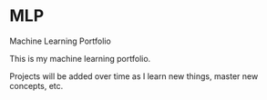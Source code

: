 # MLP
Machine Learning Portfolio

This is my machine learning portfolio.

Projects will be added over time as I learn new things, master new concepts, etc.
